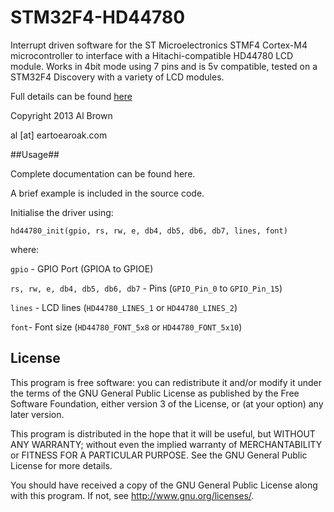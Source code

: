 # STM32F4-HD44780 #

Interrupt driven software for the ST Microelectronics STMF4 Cortex-M4 microcontroller to interface with a Hitachi-compatible HD44780 LCD module.  Works in 4bit mode using 7 pins and is 5v compatible, tested on a STM32F4 Discovery with a variety of LCD modules.

Full details can be found [here](http://eartoearoak.com/software/stm32f4-hd44780-lcd-driver)

Copyright 2013 Al Brown

al [at] eartoearoak.com

##Usage##

Complete documentation can be found here.

A brief example is included in the source code.

Initialise the driver using:

`hd44780_init(gpio, rs, rw, e, db4, db5, db6, db7, lines, font)`

where:

`gpio` - GPIO Port (GPIOA to GPIOE)

`rs, rw, e, db4, db5, db6, db7` - Pins (`GPIO_Pin_0` to `GPIO_Pin_15`)

`lines` - LCD lines (`HD44780_LINES_1` or `HD44780_LINES_2`)

`font`- Font size (`HD44780_FONT_5x8` or `HD44780_FONT_5x10`)


## License ##

This program is free software: you can redistribute it and/or modify
it under the terms of the GNU General Public License as published by
the Free Software Foundation, either version 3 of the License, or
(at your option) any later version.

This program is distributed in the hope that it will be useful,
but WITHOUT ANY WARRANTY; without even the implied warranty of
MERCHANTABILITY or FITNESS FOR A PARTICULAR PURPOSE.  See the
GNU General Public License for more details.

You should have received a copy of the GNU General Public License
along with this program.  If not, see <http://www.gnu.org/licenses/>.
